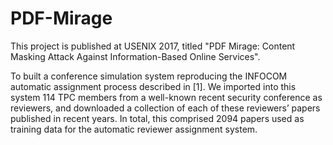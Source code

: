 # PDF-Mirage
This project is published at USENIX 2017, titled "PDF Mirage: Content Masking Attack Against Information-Based Online Services". 

To built a conference simulation system reproducing the INFOCOM automatic assignment process described in [1]. We imported into this system 114 TPC members from a well-known recent security conference as reviewers, and downloaded a collection of each of these reviewers’ papers published in recent years. In total, this comprised 2094 papers used as training data for the automatic reviewer assignment system. 

